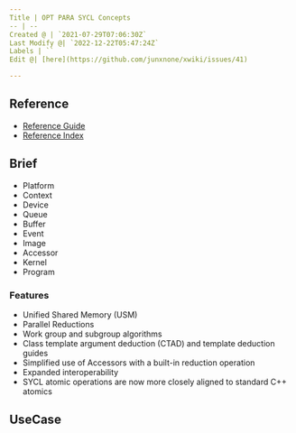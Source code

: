 ```yaml
---
Title | OPT PARA SYCL Concepts
-- | --
Created @ | `2021-07-29T07:06:30Z`
Last Modify @| `2022-12-22T05:47:24Z`
Labels | ``
Edit @| [here](https://github.com/junxnone/xwiki/issues/41)

---
```

## Reference
- [Reference Guide](https://www.khronos.org/files/sycl/sycl-121-reference-guide.pdf)
- [Reference Index](https://sycl.readthedocs.io/en/latest/index.html)

## Brief
- Platform
- Context
- Device
- Queue
- Buffer
- Event
- Image
- Accessor
- Kernel
- Program

### Features
- Unified Shared Memory (USM) 
- Parallel Reductions 
- Work group and subgroup algorithms
- Class template argument deduction (CTAD) and template deduction guides
- Simplified use of Accessors with a built-in reduction operation
- Expanded interoperability
- SYCL atomic operations are now more closely aligned to standard C++ atomics 

## UseCase

